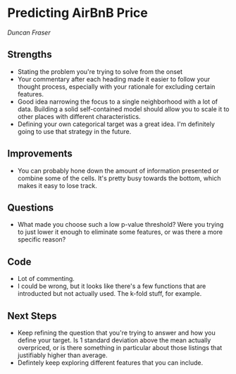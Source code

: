# Predicting AirBnB Price
*Duncan Fraser*

## Strengths
- Stating the problem you're trying to solve from the onset
- Your commentary after each heading made it easier to follow your thought process, especially with your rationale for excluding certain features.
- Good idea narrowing the focus to a single neighborhood with a lot of data.  Building a solid self-contained model should allow you to scale it to other places with different characteristics.
- Defining your own categorical target was a great idea.  I'm definitely going to use that strategy in the future.

## Improvements
- You can probably hone down the amount of information presented or combine some of the cells.  It's pretty busy towards the bottom, which makes it easy to lose track.

## Questions
- What made you choose such a low p-value threshold?  Were you trying to just lower it enough to eliminate some features, or was there a more specific reason?

## Code
- Lot of commenting.
- I could be wrong, but it looks like there's a few functions that are introducted but not actually used.  The k-fold stuff, for example.

## Next Steps
- Keep refining the question that you're trying to answer and how you define your target.  Is 1 standard deviation above the mean actually overpriced, or is there something in particular about those listings that justifiably higher than average.
- Defintely keep exploring different features that you can include.  